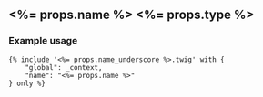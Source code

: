## <%= props.name %> <%= props.type %>

### Example usage
```
{% include '<%= props.name_underscore %>.twig' with {
    "global": _context,
    "name": "<%= props.name %>"
} only %}
```
